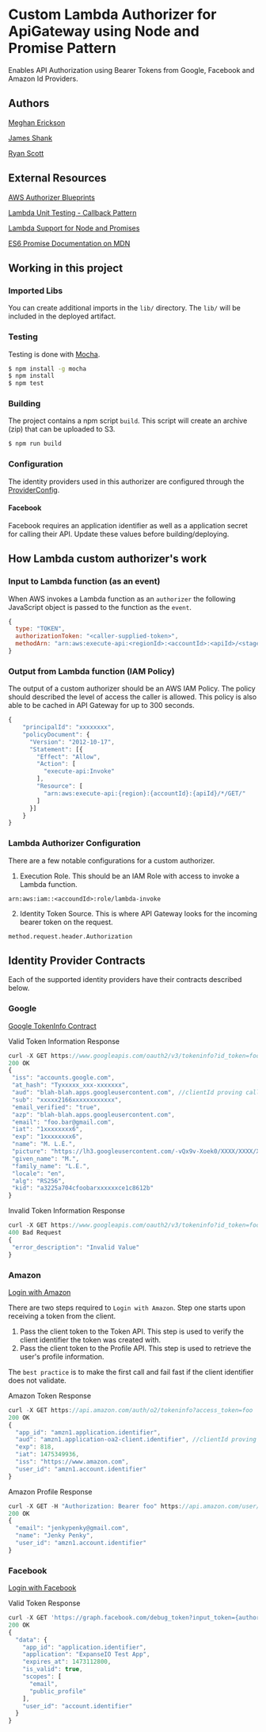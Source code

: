 # Custom Lambda Authorizer for ApiGateway using Node and Promise Pattern
Enables API Authorization using Bearer Tokens from Google, Facebook and Amazon Id Providers.

## Authors
[Meghan Erickson](https://www.linkedin.com/in/meghanerickson)

[James Shank](https://www.linkedin.com/in/james-shank-1a955017)

[Ryan Scott](https://www.linkedin.com/in/ryanwscott)

## External Resources
[AWS Authorizer Blueprints](https://github.com/awslabs/aws-apigateway-lambda-authorizer-blueprints)

[Lambda Unit Testing - Callback Pattern](https://github.com/vandium-io/lambda-tester/blob/master/docs/main.md)

[Lambda Support for Node and Promises](https://blogs.aws.amazon.com/javascript/post/Tx3BZ2DC4XARUGG/Support-for-Promises-in-the-SDK)

[ES6 Promise Documentation on MDN](https://developer.mozilla.org/en-US/docs/Web/JavaScript/Reference/Global_Objects/Promise)

## Working in this project

### Imported Libs
You can create additional imports in the `lib/` directory. The `lib/` will be included in the deployed artifact.

### Testing
Testing is done with [Mocha](https://mochajs.org).

```bash
$ npm install -g mocha
$ npm install
$ npm test
```

### Building
The project contains a npm script `build`. This script will create an archive (zip) that can be uploaded to S3.

```bash
$ npm run build
```
### Configuration
The identity providers used in this authorizer are configured through the [ProviderConfig](config/ProviderConfig.js).

#### Facebook
Facebook requires an application identifier as well as a application secret for calling their API. Update these values before building/deploying.

## How Lambda custom authorizer's work

### Input to Lambda function (as an event)
When AWS invokes a Lambda function as an `authorizer` the following JavaScript object is passed to the function as the `event`.

```JavaScript
{
  type: "TOKEN",
  authorizationToken: "<caller-supplied-token>",
  methodArn: "arn:aws:execute-api:<regionId>:<accountId>:<apiId>/<stage>/<method>/<resourcePath>"
}
```

### Output from Lambda function (IAM Policy)
The output of a custom authorizer should be an AWS IAM Policy. The policy should described the level of access the caller is allowed.
This policy is also able to be cached in API Gateway for up to 300 seconds.

```JavaScript
{
    "principalId": "xxxxxxxx",
    "policyDocument": {
      "Version": "2012-10-17",
      "Statement": [{
        "Effect": "Allow",
        "Action": [
          "execute-api:Invoke"
        ],
        "Resource": [
          "arn:aws:execute-api:{region}:{accountId}:{apiId}/*/GET/"
        ]
      }]
    }
}
```

### Lambda Authorizer Configuration
There are a few notable configurations for a custom authorizer.

1. Execution Role. This should be an IAM Role with access to invoke a Lambda function.
```
arn:aws:iam::<accoundId>:role/lambda-invoke
```
2. Identity Token Source. This is where API Gateway looks for the incoming bearer token on the request.
```
method.request.header.Authorization
```

## Identity Provider Contracts
Each of the supported identity providers have their contracts described below.

### Google
[Google TokenInfo Contract](https://developers.google.com/identity/sign-in/web/backend-auth#verify-the-integrity-of-the-id-token)

Valid Token Information Response
```JavaScript
curl -X GET https://www.googleapis.com/oauth2/v3/tokeninfo?id_token=foo
200 OK
{
 "iss": "accounts.google.com",
 "at_hash": "Tyxxxxx_xxx-xxxxxxx",
 "aud": "blah-blah.apps.googleusercontent.com", //clientId proving call was made from our app
 "sub": "xxxxx2166xxxxxxxxxxxx",
 "email_verified": "true",
 "azp": "blah-blah.apps.googleusercontent.com",
 "email": "foo.bar@gmail.com",
 "iat": "1xxxxxxxx6",
 "exp": "1xxxxxxxx6",
 "name": "M. L.E.",
 "picture": "https://lh3.googleusercontent.com/-vQx9v-Xoek0/XXXX/XXXX/XXXX/s96-c/photo.jpg",
 "given_name": "M.",
 "family_name": "L.E.",
 "locale": "en",
 "alg": "RS256",
 "kid": "a3225a704cfoobarxxxxxxce1c8612b"
}
```

Invalid Token Information Response
```JavaScript
curl -X GET https://www.googleapis.com/oauth2/v3/tokeninfo?id_token=foo
400 Bad Request
{
 "error_description": "Invalid Value"
}
```

### Amazon
[Login with Amazon](https://login.amazon.com/website)

There are two steps required to `Login with Amazon`. Step one starts upon receiving a token from the client.

1. Pass the client token to the Token API. This step is used to verify the client identifier the token was created with.
2. Pass the client token to the Profile API. This step is used to retrieve the user's profile information.

The `best practice` is to make the first call and fail fast if the client identifier does not validate.

Amazon Token Response
```JavaScript
curl -X GET https://api.amazon.com/auth/o2/tokeninfo?access_token=foo
200 OK
{
  "app_id": "amzn1.application.identifier",
  "aud": "amzn1.application-oa2-client.identifier", //clientId proving call was made from our app
  "exp": 818,
  "iat": 1475349936,
  "iss": "https://www.amazon.com",
  "user_id": "amzn1.account.identifier"
}
```

Amazon Profile Response
```JavaScript
curl -X GET -H "Authorization: Bearer foo" https://api.amazon.com/user/profile
200 OK
{
  "email": "jenkypenky@gmail.com",
  "name": "Jenky Penky",
  "user_id": "amzn1.account.identifier"
}
```

### Facebook
[Login with Facebook](https://developers.facebook.com/docs/facebook-login)

Valid Token Response
```JavaScript
curl -X GET 'https://graph.facebook.com/debug_token?input_token={authorizationToken}&access_token={appId}|{appSecret}'
200 OK
{
  "data": {
    "app_id": "application.identifier",
    "application": "ExpanseIO Test App",
    "expires_at": 1473112800,
    "is_valid": true,
    "scopes": [
      "email",
      "public_profile"
    ],
    "user_id": "account.identifier"
  }
}
```
